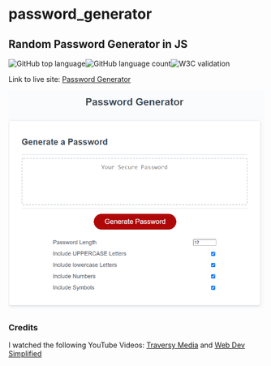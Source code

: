# password_generator

## Random Password Generator in JS

![GitHub top language](https://img.shields.io/github/languages/top/clarissareeve/password_generator)![GitHub language count](https://img.shields.io/github/languages/count/clarissareeve/password_generator)![W3C validation](https://img.shields.io/w3c-validation/default?targetUrl=https%3A%2F%2Fclarissareeve.github.io%2Fpassword_generator%2F)

Link to live site: [Password Generator]("https://clarissareeve.github.io/password_generator/")

![Landing Page](assets/images/LandingPage.png)

### Credits

I watched the following YouTube Videos:
[Traversy Media](https://www.youtube.com/watch?v=duNmhKgtcsI) and [
Web Dev Simplified](https://www.youtube.com/watch?v=iKo9pDKKHnc)

